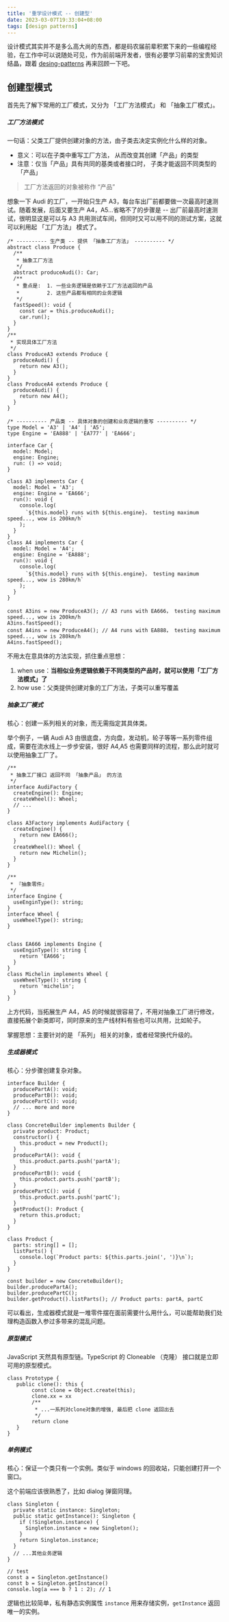 ```yaml
---
title: '重学设计模式 -- 创建型'
date: 2023-03-07T19:33:04+08:00
tags: [design patterns]
---
```


设计模式其实并不是多么高大尚的东西，都是码农届前辈积累下来的一些编程经验，在工作中可以说随处可见，作为前前端开发者，很有必要学习前辈的宝贵知识结晶，跟着 [desing-patterns](https://refactoringguru.cn/design-patterns) 再来回顾一下吧。

## 创建型模式

首先先了解下常用的工厂模式，又分为 「工厂方法模式」 和 「抽象工厂模式」。

##### 工厂方法模式

一句话：父类工厂提供创建对象的方法，由子类去决定实例化什么样的对象。

- 意义：可以在子类中重写工厂方法， 从而改变其创建「产品」的类型
- 注意：仅当「产品」具有共同的基类或者接口时， 子类才能返回不同类型的「产品」

> 工厂方法返回的对象被称作 “产品”

想象一下 Audi 的工厂，一开始只生产 A3，每台车出厂前都要做一次最高时速测试。随着发展，后面又要生产 A4，A5...省略不了的步骤是 -- 出厂前最高时速测试，很明显这是可以与 A3 共用测试车间，但同时又可以用不同的测试方案，这就可以利用起 「工厂方法」 模式了。

```TS
/* ---------- 生产类 -- 提供 「抽象工厂方法」 ---------- */
abstract class Produce {
  /**
   * 抽象工厂方法
   */
  abstract produceAudi(): Car;
  /**
   * 重点是:  1. 一些业务逻辑是依赖于工厂方法返回的产品
   *         2. 这些产品都有相同的业务逻辑
   */
  fastSpeed(): void {
    const car = this.produceAudi();
    car.run();
  }
}
/**
 * 实现具体工厂方法
 */
class ProduceA3 extends Produce {
  produceAudi() {
    return new A3();
  }
}
class ProduceA4 extends Produce {
  produceAudi() {
    return new A4();
  }
}

/* ---------- 产品类 -- 具体对象的创建和业务逻辑的重写 ---------- */
type Model = 'A3' | 'A4' | 'A5';
type Engine = 'EA888' | 'EA777' | 'EA666';

interface Car {
  model: Model;
  engine: Engine;
  run: () => void;
}

class A3 implements Car {
  model: Model = 'A3';
  engine: Engine = 'EA666';
  run(): void {
    console.log(
      `${this.model} runs with ${this.engine}， testing maximum speed..., wow is 200km/h`
    );
  }
}
class A4 implements Car {
  model: Model = 'A4';
  engine: Engine = 'EA888';
  run(): void {
    console.log(
      `${this.model} runs with ${this.engine}， testing maximum speed..., wow is 280km/h`
    );
  }
}

const A3ins = new ProduceA3(); // A3 runs with EA666， testing maximum speed..., wow is 200km/h
A3ins.fastSpeed();
const A4ins = new ProduceA4(); // A4 runs with EA888， testing maximum speed..., wow is 280km/h
A4ins.fastSpeed();
```

不用太在意具体的方法实现，抓住重点思想：

1. when use：**当相似业务逻辑依赖于不同类型的产品时，就可以使用「工厂方法模式」了**
2. how use：父类提供创建对象的工厂方法，子类可以重写覆盖

##### 抽象工厂模式

核心：创建一系列相关的对象，而无需指定其具体类。

举个例子，一辆 Audi A3 由很底盘，方向盘，发动机，轮子等等一系列零件组成，需要在流水线上一步步安装，很好 A4,A5 也需要同样的流程，那么此时就可以使用抽象工厂了。

```TS
/**
 * 抽象工厂接口 返回不同 「抽象产品」 的方法
 */
interface AudiFactory {
  createEngine(): Engine;
  createWheel(): Wheel;
  // ...
}

class A3Factory implements AudiFactory {
  createEngine() {
    return new EA666();
  }
  createWheel(): Wheel {
    return new Michelin();
  }
}

/**
 * 『抽象零件』
 */
interface Engine {
  useEnginType(): string;
}
interface Wheel {
  useWheelType(): string;
}


class EA666 implements Engine {
  useEnginType(): string {
    return 'EA666';
  }
}
class Michelin implements Wheel {
  useWheelType(): string {
    return 'michelin';
  }
}
```

上方代码，当拓展生产 A4，A5 的时候就很容易了，不用对抽象工厂进行修改，直接拓展个新类即可，同时原来的生产线材料有些也可以共用，比如轮子。

掌握思想：主要针对的是 「系列」 相关的对象，或者经常换代升级的。

##### 生成器模式

核心：分步骤创建复杂对象。

```TS
interface Builder {
  producePartA(): void;
  producePartB(): void;
  producePartC(): void;
  // ... more and more
}

class ConcreteBuilder implements Builder {
  private product: Product;
  constructor() {
    this.product = new Product();
  }
  producePartA(): void {
    this.product.parts.push('partA');
  }
  producePartB(): void {
    this.product.parts.push('partB');
  }
  producePartC(): void {
    this.product.parts.push('partC');
  }
  getProduct(): Product {
    return this.product;
  }
}

class Product {
  parts: string[] = [];
  listParts() {
    console.log(`Product parts: ${this.parts.join(', ')}\n`);
  }
}

const builder = new ConcreteBuilder();
builder.producePartA();
builder.producePartC();
builder.getProduct().listParts(); // Product parts: partA, partC
```

可以看出，生成器模式就是一堆零件摆在面前需要什么用什么，可以能帮助我们处理构造函数入参过多带来的混乱问题。

##### 原型模式

JavaScript 天然具有原型链。TypeScript 的 Cloneable （克隆） 接口就是立即可用的原型模式。

```TS
class Prototype {
   public clone(): this {
        const clone = Object.create(this);
        clone.xx = xx
        /**
         * ...一系列对clone对象的增强, 最后把 clone 返回出去
         */
        return clone
   }
}
```

##### 单例模式

核心：保证一个类只有一个实例。类似于 windows 的回收站，只能创建打开一个窗口。

这个前端应该很熟悉了，比如 dialog 弹窗同理。

```TS
class Singleton {
  private static instance: Singleton;
  public static getInstance(): Singleton {
    if (!Singleton.instance) {
      Singleton.instance = new Singleton();
    }
    return Singleton.instance;
  }
  // ...其他业务逻辑
}

// test
const a = Singleton.getInstance()
const b = Singleton.getInstance()
console.log(a === b ? 1 : 2); // 1
```

逻辑也比较简单，私有静态实例属性 `instance` 用来存储实例，`getInstance` 返回唯一的实例。
